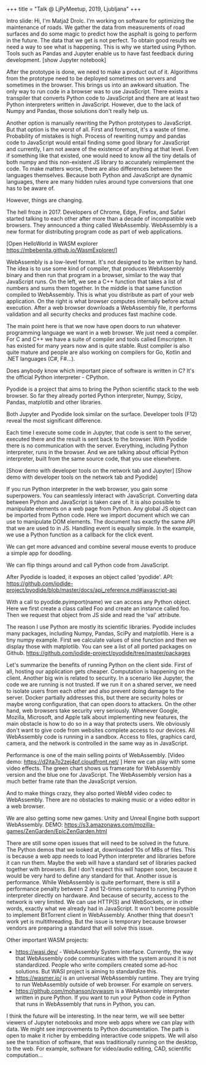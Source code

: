 +++
title = "Talk @ LjPyMeetup, 2019, Ljubljana"
+++

Intro slide:
Hi, I'm Matjaž Drolc. I'm working on software for optimizing the maintenance of roads. We gather the data from measurements of road surfaces and do some magic to predict how the asphalt is going to perform in the future.
The data that we get is not perfect. To obtain good results we need a way to see what is happening. This is why we started using Python. Tools such as Pandas and Jupyter enable us to have fast feedback during development.
[show Jupyter notebook]

After the prototype is done, we need to make a product out of it. Algorithms from the prototype need to be deployed sometimes on servers and sometimes in the browser. This brings us into an awkward situation. The only way to run code in a browser was to use JavaScript. There exists a transpiler that converts Python code to JavaScript and there are at least two Python interpreters written in JavaScript.
However, due to the lack of Numpy and Pandas, those solutions don't really help us.

Another option is manually rewriting the Python prototypes to JavaScript. But that option is the worst of all. First and foremost, it's a waste of time. Probability of mistakes is high. Process of rewriting numpy and pandas code to JavaScript would entail finding some good library for JavaScript and currently, I am not aware of the existence of anything at that level. Even if something like that existed, one would need to know all the tiny details of both numpy and this non-existent JS library to accurately reimplement the code. To make matters worse, there are also differences between the languages themselves. Because both Python and JavaScript are dynamic languages, there are many hidden rules around type conversions that one has to be aware of.


However, things are changing.

The hell froze in 2017. Developers of Chrome, Edge, Firefox, and Safari started talking to each other after more than a decade of incompatible web browsers. They announced a thing called WebAssembly. WebAssembly is a new format for distributing program code as part of web applications.

[Open HelloWorld in WASM explorer https://mbebenita.github.io/WasmExplorer/]

WebAssembly is a low-level format. It's not designed to be written by hand. The idea is to use some kind of compiler, that produces WebAssembly binary and then run that program in a browser, similar to the way that JavaScript runs.
On the left, we see a C++ function that takes a list of numbers and sums them together. In the middle is that same function compiled to WebAssembly. This is what you distribute as part of your web application. On the right is what browser computes internally before actual execution. After a web browser downloads a WebAssembly file, it performs validation and all security checks and produces fast machine code.

The main point here is that we now have open doors to run whatever programming language we want in a web browser. We just need a compiler.
For C and C++ we have a suite of compiler and tools called Emscripten. It has existed for many years now and is quite stable. Rust compiler is also quite mature and people are also working on compilers for Go, Kotlin and .NET languages (C#, F#...).

Does anybody know which important piece of software is written in C?
It's the official Python interpreter - CPython.

Pyodide is a project that aims to bring the Python scientific stack to the web browser. So far they already ported Python interpreter, Numpy, Scipy, Pandas, matplotlib and other libraries. 

Both Jupyter and Pyodide look similar on the surface. Developer tools (F12) reveal the most significant difference.

Each time I execute some code in Jupyter, that code is sent to the server, executed there and the result is sent back to the browser.
With Pyodide there is no communication with the server. Everything, including Python interpreter, runs in the browser. And we are talking about official Python interpreter, built from the same source code, that you use elsewhere.

[Show demo with developer tools on the network tab and Jupyter]
[Show demo with developer tools on the network tab and Pyodide]

If you run Python interpreter in the web browser, you gain some superpowers. You can seamlessly interact with JavaScript. Converting data between Python and JavaScript is taken care of.
It is also possible to manipulate elements on a web page from Python.
Any global JS object can be imported from Python code. Here we import document which we can use to manipulate DOM elements. The document has exactly the same API that we are used to in JS.
Handling event is equally simple. In the example, we use a Python function as a callback for the click event.

We can get more advanced and combine several mouse events to produce a simple app for doodling.

We can flip things around and call Python code from JavaScript.

After Pyodide is loaded, it exposes an object called 'pyodide'.
API: https://github.com/iodide-project/pyodide/blob/master/docs/api_reference.md#javascript-api

With a call to pyodide.pyimport(name) we can access any Python object.  Here we first create a class called Foo and create an instance called foo. Then we request that object from JS side and read the 'val' attribute.

The reason I use Python are mostly its scientific libraries. Pyodide includes many packages, including Numpy, Pandas, SciPy and matplotlib.
Here is a tiny numpy example. First we calculate values of sine function and then we display those with matplotlib.
You can see a list of all ported packages on Github. 
https://github.com/iodide-project/pyodide/tree/master/packages

Let's summarize the benefits of running Python on the client side. First of all, hosting our application gets cheaper. Computation is happening on the client.
Another big win is related to security. In a scenario like Jupyter, the code we are running is not trusted. If we run it on a shared server, we need to isolate users from each other and also prevent doing damage to the server. Docker partially addresses this, but there are security holes or maybe wrong configuration, that can open doors to attackers.
On the other hand, web browsers take security very seriously. Whenever Google, Mozilla, Microsoft, and Apple talk about implementing new features, the main obstacle is how to do so in a way that protects users. We obviously don't want to give code from websites complete access to our devices. All WebAssembly code is running in a sandbox. Access to files, graphics card, camera, and the network is controlled in the same way as in JavaScript.

Performance is one of the main selling points of WebAssembly. 
[Video demo: https://d2jta7o2zej4pf.cloudfront.net/ ]
Here we can play with some video effects. The green chart shows us framerate for WebAssembly version and the blue one for JavaScript. The WebAssembly version has a much better frame rate than the JavaScript version.

And to make things crazy, they also ported WebM video codec to WebAssembly. There are no obstacles to making music or a video editor in a web browser.

We are also getting some new games. Unity and Unreal Engine both support WebAssembly. 
DEMO: https://s3.amazonaws.com/mozilla-games/ZenGarden/EpicZenGarden.html

There are still some open issues that will need to be solved in the future.
The Python demos that we looked at, downloaded 10s of MBs of files. This is because a web app needs to load Python interpreter and libraries before it can run them. Maybe the web will have a standard set of libraries packed together with browsers. But I don't expect this will happen soon, because it would be very hard to define any standard for that.
Another issue is performance. While WebAssembly is quite performant, there is still a performance penalty between 2 and 12-times compared to running Python interpreter directly on hardware.
And because of security, access to the network is very limited. We can use HTTP(S) and WebSockets, or in other words, exactly what we already had in JavaScript. It won't become possible to implement BitTorrent client in WebAssembly.
Another thing that doesn't work yet is multithreading. But the issue is temporary because browser vendors are preparing a standard that will solve this issue.

Other important WASM projects:
 - https://wasi.dev/ - WebAssembly System interface. Currently, the way that WebAssembly code communicates with the system around it is not standardized. People who write compilers created some ad-hoc solutions.  But WASI project is aiming to standardize this.
- https://wasmer.io/ is an universal WebAssembly runtime. They are trying to run WebAssembly outside of web browser. For example on servers.
- https://github.com/mohanson/pywasm is a WebAssembly interpreter written in pure Python. If you want to run your Python code in Python that runs in WebAssembly that runs in Python, you can.

I think the future will be interesting. In the near term, we will see better viewers of Jupyter notebooks and more web apps where we can play with data.
We might see improvements to Python documentation. The path is open to make it richer by embedding interactive code snippets.
We will also see the transition of software, that was traditionally running on the desktop, to the web. For example, software for video/audio editing, CAD, scientific computation...
